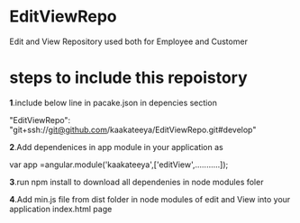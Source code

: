 # EditViewRepo
Edit and View Repository used both for Employee and Customer 
# steps to include this repoistory  
  <b>1</b>.include below line in pacake.json in depencies section

  "EditViewRepo": "git+ssh://git@github.com/kaakateeya/EditViewRepo.git#develop"
  
  <b>2</b>.Add dependenices in app module in your application as 

   var app =angular.module('kaakateeya',['editView',...........]);
  
  <b>3</b>.run npm install  to download all dependenies in node modules foler

  <b>4</b>.Add min.js file from dist folder in node modules of edit and View into your application index.html page
        
